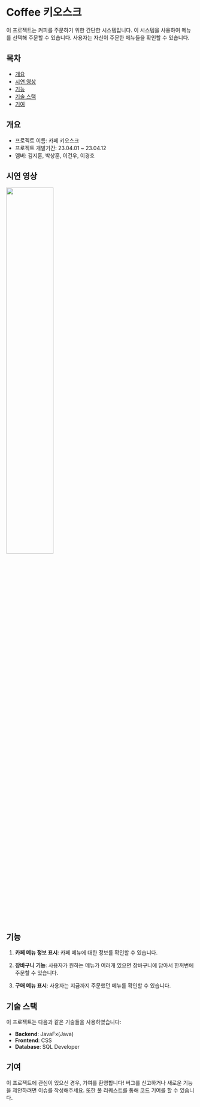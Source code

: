 # Coffee 키오스크

이 프로젝트는 커피를 주문하기 위한 간단한 시스템입니다. 이 시스템을 사용하여 메뉴를 선택해 주문할 수 있습니다. 사용자는 자신이 주문한 메뉴들을 확인할 수 있습니다.


## 목차
  - [개요](#개요)
  - [시연 영상](#시연-영상)
  - [기능](#기능)
  - [기술 스택](#기술-스택)
  - [기여](#기여)


## 개요
- 프로젝트 이름: 카페 키오스크
- 프로젝트 개발기간: 23.04.01 ~ 23.04.12
- 멤버: 김지훈, 박상훈, 이건우, 이경호


## 시연 영상

<img width="50%" src="https://github.com/yoi68211/Hotel-reservation/assets/122337470/878261e7-ab7d-4e1d-990a-8cde47978098">


## 기능

1. **카페 메뉴 정보 표시**: 카페 메뉴에 대한 정보를 확인할 수 있습니다.

2. **장바구니 기능**: 사용자가 원하는 메뉴가 여러개 있으면 장바구니에 담아서 한꺼번에 주문할 수 있습니다.

3. **구매 메뉴 표시**: 사용자는 지금까지 주문했던 메뉴를 확인할 수 있습니다.


## 기술 스택

이 프로젝트는 다음과 같은 기술들을 사용하였습니다:

- **Backend**: JavaFx(Java)
- **Frontend**: CSS
- **Database**: SQL Developer


## 기여

이 프로젝트에 관심이 있으신 경우, 기여를 환영합니다! 버그를 신고하거나 새로운 기능을 제안하려면 이슈를 작성해주세요. 또한 풀 리퀘스트를 통해 코드 기여를 할 수 있습니다.
